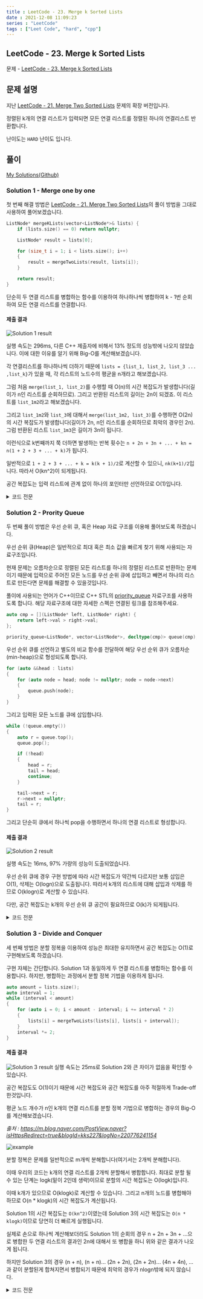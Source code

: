 ```yaml
---
title : LeetCode - 23. Merge k Sorted Lists
date : 2021-12-08 11:09:23
series : "LeetCode"
tags : ["Leet Code", "hard", "cpp"]
---
```


## LeetCode - 23. Merge k Sorted Lists
문제 - [LeetCode - 23. Merge k Sorted Lists](https://leetcode.com/problems/merge-k-sorted-lists/)

## 문제 설명
지난 [LeetCode - 21. Merge Two Sorted Lists](https://jaehee.dev/#/post/22) 문제의 확장 버전입니다.

정렬된 k개의 연결 리스트가 입력되면 모든 연결 리스트를 정렬된 하나의 연결리스트 반환합니다.

난이도는 `HARD` 난이도 입니다.

## 풀이
[My Solutions(Github)](https://github.com/LDobac/leetcode/tree/master/23.%20Merge%20k%20Sorted%20Lists)

### Solution 1 - Merge one by one
첫 번째 해결 방법은 [LeetCode - 21. Merge Two Sorted Lists](https://jaehee.dev/#/post/22)의 풀이 방법을 그대로 사용하여 풀어보겠습니다.

```cpp
ListNode* mergeKLists(vector<ListNode*>& lists) {
    if (lists.size() == 0) return nullptr;

    ListNode* result = lists[0];

    for (size_t i = 1; i < lists.size(); i++)
    {
        result = mergeTwoLists(result, lists[i]);
    }

    return result;
}
```

단순히 두 연결 리스트를 병합하는 함수를 이용하여 하나하나씩 병합하여 k - 1번 순회하여 모든 연결 리스트를 연결합니다.

#### 제출 결과
![Solution 1 result](./images/23/result_1.webp)

실행 속도는 296ms, 다른 C++ 제출자에 비해서 13% 정도의 성능밖에 나오지 않았습니다. 이에 대한 이유를 알기 위해 Big-O를 계산해보겠습니다.

각 연결리스트를 하나하나씩 더하기 때문에 `lists = {list_1, list_2, list_3 ... ,list_k}`가 있을 때, 각 리스트의 노드수의 평균을 n개라고 해보겠습니다.

그럼 처음 `merge(list_1, list_2)`를 수행할 때 O(n)의 시간 복잡도가 발생합니다(길이가 n인 리스트를 순회하므로). 그리고 반환된 리스트의 길이는 2n이 되겠죠. 이 리스트를 `list_1m2`라고 해보겠습니다.

그리고 `list_1m2`와 `list_3`에 대해서 `merge(list_1m2, list_3)`를 수행하면 O(2n)의 시간 복잡도가 발생합니다(길이가 2n, n인 리스트를 순회하므로 최악의 경우인 2n). 그럼 반환된 리스트 `list_1m3`은 길이가 3n이 됩니다.

이런식으로 k번째까지 쭉 더하면 발생하는 반복 횟수는 `n + 2n + 3n + ... + kn = n(1 + 2 + 3 + ... + k)`가 됩니다.

일반적으로 `1 + 2 + 3 + ... + k = k(k + 1)/2`로 계산할 수 있으니, `nk(k+1)/2`입니다. 따라서 O(kn^2)이 되게됩니다.

공간 복잡도는 입력 리스트에 관계 없이 하나의 포인터만 선언하므로 O(1)입니다.

<details>
<summary>코드 전문</summary>

```cpp
class Solution {
public:
    ListNode* mergeKLists(vector<ListNode*>& lists) {
        if (lists.size() == 0) return nullptr;

        ListNode* result = lists[0];

        for (size_t i = 1; i < lists.size(); i++)
        {
            result = mergeTwoLists(result, lists[i]);
        }

        return result;
    }

    ListNode* mergeTwoLists(ListNode* list1, ListNode* list2) {
        if (!list1 && !list2) return nullptr;
        
        ListNode* mergedHead = nullptr;
        ListNode* lastNode = nullptr;

        ListNode* node1 = list1;
        ListNode* node2 = list2;

        while (node1 && node2)
        {
            ListNode* selectedNode = nullptr;

            if (node1->val < node2->val)
            {
                selectedNode = node1;
                node1 = node1->next;
            }
            else
            {
                selectedNode = node2;
                node2 = node2->next;
            }

            if (mergedHead == nullptr)
            {
                mergedHead = selectedNode;
            }
            else
            {
                lastNode->next = selectedNode;
            }

            lastNode = selectedNode;
        }

        if (node1)
        {
            if (!mergedHead)
            {
                mergedHead = node1;
            }
            else
            {
                for (auto node = node1; node != nullptr; node = node->next)
                {
                    lastNode->next = node;
                    lastNode = node;
                }
            }
        }

        if (node2)
        {
            if (!mergedHead)
            {
                mergedHead = node2;
            }
            else
            {
                for (auto node = node2; node != nullptr; node = node->next)
                {
                    lastNode->next = node;
                    lastNode = node;
                }
            }
        }

        return mergedHead;   
    }
};
```

</details>

### Solution 2 - Prority Queue
두 번째 풀이 방법은 우선 순위 큐, 혹은 Heap 자료 구조를 이용해 풀어보도록 하겠습니다.

우선 순위 큐(Heap)은 일반적으로 최대 혹은 최소 값을 빠르게 찾기 위해 사용되는 자료구조입니다.

현재 문제는 오름차순으로 정렬된 모든 리스트를 하나의 정렬된 리스트로 반환하는 문제이기 때문에 입력으로 주어진 모든 노드를 우선 순위 큐에 삽입하고 빼면서 하나의 리스트로 만든다면 문제를 해결할 수 있을것입니다.

풀이에 사용되는 언어가 C++이므로 C++ STL의 [priority_queue](https://en.cppreference.com/w/cpp/container/priority_queue) 자료구조를 사용하도록 합니다. 해당 자료구조에 대한 자세한 스펙은 연결된 링크를 참조해주세요.

```cpp
auto cmp = [](ListNode* left, ListNode* right) {
    return left->val > right->val;
};

priority_queue<ListNode*, vector<ListNode*>, decltype(cmp)> queue(cmp);
```

우선 순위 큐를 선언하고 별도의 비교 함수를 전달하여 해당 우선 순위 큐가 오름차순(min-heap)으로 형성되도록 합니다.

```cpp
for (auto &&head : lists)
{
    for (auto node = head; node != nullptr; node = node->next)
    {
        queue.push(node);
    }
}
```

그리고 입력된 모든 노드를 큐에 삽입합니다.

```cpp
while (!queue.empty()) 
{
    auto r = queue.top(); 
    queue.pop();

    if (!head) 
    {
        head = r;
        tail = head;
        continue;
    }

    tail->next = r;
    r->next = nullptr;
    tail = r;
}
```

그리고 단순히 큐에서 하나씩 pop을 수행하면서 하나의 연결 리스트로 형성합니다.

#### 제출 결과
![Solution 2 result](./images/23/result_2.webp)

실행 속도는 16ms, 97% 가량의 성능이 도출되었습니다. 

우선 순위 큐에 경우 구현 방법에 따라 시간 복잡도가 약간씩 다르지만 보통 삽입은 O(1), 삭제는 O(logn)으로 도출됩니다. 따라서 k개의 리스트에 대해 삽입과 삭제를 하므로 O(klogn)로 계산할 수 있습니다.

다만, 공간 복잡도는 k개의 우선 순위 큐 공간이 필요하므로 O(k)가 되게됩니다.

<details>
<summary>코드 전문</summary>

```cpp
class Solution {
public:
    ListNode* mergeKLists(vector<ListNode*>& lists) {
        if (lists.size() == 0) return nullptr;

        ListNode* head = nullptr;
        ListNode* tail = nullptr;

        auto cmp = [](ListNode* left, ListNode* right) {
            return left->val > right->val;
        };

        priority_queue<ListNode*, vector<ListNode*>, decltype(cmp)> queue(cmp);

        for (auto &&head : lists)
        {
            for (auto node = head; node != nullptr; node = node->next)
            {
                queue.push(node);
            }
        }

        while (!queue.empty()) 
        {
            auto r = queue.top(); 
            queue.pop();

            if (!head) 
            {
                head = r;
                tail = head;
                continue;
            }

            tail->next = r;
            r->next = nullptr;
            tail = r;
        }

        return head;
    }
};
```

</details>

### Solution 3 - Divide and Conquer
세 번째 방법은 분할 정복을 이용하여 성능은 최대한 유지하면서 공간 복잡도는 O(1)로 구현해보도록 하겠습니다.

구현 자체는 간단합니다. Solution 1과 동일하게 두 연결 리스트를 병합하는 함수를 이용합니다. 하지만, 병합하는 과정에서 분할 정복 기법을 이용하게 됩니다.

```cpp
auto amount = lists.size();
auto interval = 1;
while (interval < amount)
{
    for (auto i = 0; i < amount - interval; i += interval * 2)
    {
        lists[i] = mergeTwoLists(lists[i], lists[i + interval]);
    }
    interval *= 2;
}
```

#### 제출 결과
![Solution 3 result](./images/23/result_3.webp)
실행 속도는 25ms로 Solution 2와 큰 차이가 없음을 확인할 수 있습니다. 

공간 복잡도도 O(1)이기 때문에 시간 복잡도와 공간 복잡도를 아주 적절하게 Trade-off 한것입니다.

평균 노드 개수가 n인 k개의 연결 리스트를 분할 정복 기법으로 병합하는 경우의 Big-O를 계산해보겠습니다.

*출처 : https://m.blog.naver.com/PostView.naver?isHttpsRedirect=true&blogId=kks227&logNo=220776241154*

![example](https://mblogthumb-phinf.pstatic.net/20160731_119/kks227_1469954954786CDXJ4_GIF/0721tree.gif?type=w2)

분할 정복은 문제를 일반적으로 m개씩 분해합니다(여기서는 2개씩 분해합니다). 

이때 우리의 코드는 k개의 연결 리스트를 2개씩 분할해서 병합합니다. 최대로 분할 될 수 있는 단계는 logk(밑이 2인데 생략)이므로 분할의 시간 복잡도는 O(logk)입니다.

이때 k개가 있으므로 O(klogk)로 계산할 수 있습니다. 그리고 n개의 노드를 병합해야 하므로 O(n * klogk)의 시간 복잡도가 계산됩니다.

Solution 1의 시간 복잡도는 `O(kn^2)`이였는데 Solution 3의 시간 복잡도는 `O(n * klogk)`이므로 당연히 더 빠르게 실행됩니다.

실제로 손으로 하나씩 계산해보더라도 Solution 1의 순회의 경우 n + 2n + 3n + ...으로 병합한 두 연결 리스트의 결과인 2n에 대해서 또 병합을 하니 위와 같은 결과가 나오게 됩니다.

하지만 Solution 3의 경우 (n + n), (n + n)... (2n + 2n), (2n + 2n)... (4n + 4n), ... 과 같이 분할된게 합쳐지면서 병합되기 때문에 최악의 경우가 nlogn밖에 되지 않습니다.


<details>
<summary>코드 전문</summary>

```cpp
class Solution {
public:
    ListNode* mergeKLists(vector<ListNode*>& lists) {
        if (lists.size() == 0) return nullptr;

        auto amount = lists.size();
        auto interval = 1;
        while (interval < amount)
        {
            for (auto i = 0; i < amount - interval; i += interval * 2)
            {
                lists[i] = mergeTwoLists(lists[i], lists[i + interval]);
            }
            interval *= 2;
        }

        return lists[0];
    }

    ListNode* mergeTwoLists(ListNode* list1, ListNode* list2) {
        if (!list1 && !list2) return nullptr;
        
        ListNode* mergedHead = nullptr;
        ListNode* lastNode = nullptr;

        ListNode* node1 = list1;
        ListNode* node2 = list2;

        while (node1 && node2)
        {
            ListNode* selectedNode = nullptr;

            if (node1->val < node2->val)
            {
                selectedNode = node1;
                node1 = node1->next;
            }
            else
            {
                selectedNode = node2;
                node2 = node2->next;
            }

            if (mergedHead == nullptr)
            {
                mergedHead = selectedNode;
            }
            else
            {
                lastNode->next = selectedNode;
            }

            lastNode = selectedNode;
        }

        if (node1)
        {
            if (!mergedHead)
            {
                mergedHead = node1;
            }
            else
            {
                for (auto node = node1; node != nullptr; node = node->next)
                {
                    lastNode->next = node;
                    lastNode = node;
                }
            }
        }

        if (node2)
        {
            if (!mergedHead)
            {
                mergedHead = node2;
            }
            else
            {
                for (auto node = node2; node != nullptr; node = node->next)
                {
                    lastNode->next = node;
                    lastNode = node;
                }
            }
        }

        return mergedHead;   
    }
};
```

</details>
